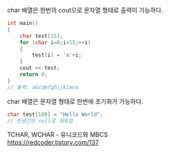 char 배열은 한번의 cout으로 문자열 형태로 출력이 가능하다.
```c++
int main()
{
    char test[15];
    for (char i=0;i<15;++i)
    {
        test[i] = 'a'+i;
    }
    cout << test;
    return 0;
}
// 출력: abcdefghijklmno
```
  
char 배열은 문자열 형태로 한번에 초기화가 가능하다.
```c++
char test[100] = "Hello World";
// 빈공간은 null로 채워짐
```

TCHAR, WCHAR - 유니코드와 MBCS  
https://redcoder.tistory.com/137  
